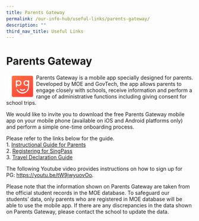 ```yaml
---
title: Parents Gateway
permalink: /our-info-hub/useful-links/parents-gateway/
description: ""
third_nav_title: Useful Links
---
```

# Parents Gateway

<img src="/images/Our%20info%20hub/Parents%20Gateway.png" style="width:15%;margin-left:5px;" align = "left">

Parents Gateway is a mobile app specially designed for parents. Developed by MOE and GovTech, the app allows parents to engage closely with schools, receive information and perform a range of administrative functions including giving consent for school trips.

We would like to invite you to download the free Parents Gateway mobile app on your mobile phone (available on iOS and Android platforms only) and perform a simple one-time onboarding process.

Please refer to the links below for the guide.<br>
1\.  <a href="/files/Our%20Info%20Hub/Instructional%20Guide%20for%20Parents%20Gateway.pdf" target="_blank">Instructional Guide for Parents</a><br>
2\.  <a href="/files/Our%20Info%20Hub/PG%20-%20Registering%20for%20SingPass.pdf" target="_blank">Registering for SingPass</a><br>
3\.  <a href="/files/Our%20Info%20Hub/PG%20Travel%20Declaration%20Guide.pdf" target="_blank">Travel Declaration Guide</a>

The following Youtube video provides instructions on how to sign up for PG: <a href="https://youtu.be/tW9jwyuovOo" target="_blank">https://youtu.be/tW9jwyuovOo</a>.

Please note that the information shown on Parents Gateway are taken from the official student records in the MOE database. To safeguard our students’ data, only parents who are registered in MOE database will be able to use the mobile app. If there are any discrepancies in the data shown on Parents Gateway, please contact the school to update the data.